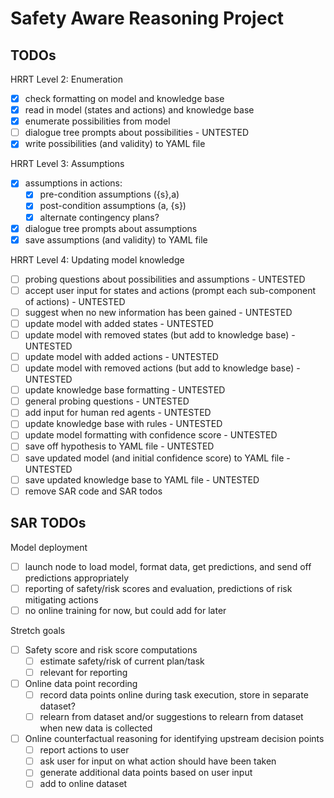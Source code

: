 # Safety Aware Reasoning Project

## TODOs

HRRT Level 2: Enumeration
- [x] check formatting on model and knowledge base
- [x] read in model (states and actions) and knowledge base
- [x] enumerate possibilities from model
- [ ] dialogue tree prompts about possibilities - UNTESTED
- [x] write possibilities (and validity) to YAML file

HRRT Level 3: Assumptions
- [x] assumptions in actions:
	- [x] pre-condition assumptions ({s},a)
	- [x] post-condition assumptions (a, {s})
	- [x] alternate contingency plans?
- [x] dialogue tree prompts about assumptions
- [x] save assumptions (and validity) to YAML file

HRRT Level 4: Updating model knowledge
- [ ] probing questions about possibilities and assumptions - UNTESTED
- [ ] accept user input for states and actions (prompt each sub-component of actions) - UNTESTED
- [ ] suggest when no new information has been gained - UNTESTED
- [ ] update model with added states - UNTESTED
- [ ] update model with removed states (but add to knowledge base) - UNTESTED
- [ ] update model with added actions - UNTESTED
- [ ] update model with removed actions (but add to knowledge base) - UNTESTED
- [ ] update knowledge base formatting - UNTESTED
- [ ] general probing questions - UNTESTED
- [ ] add input for human red agents - UNTESTED
- [ ] update knowledge base with rules - UNTESTED
- [ ] update model formatting with confidence score - UNTESTED
- [ ] save off hypothesis to YAML file - UNTESTED
- [ ] save updated model (and initial confidence score) to YAML file - UNTESTED
- [ ] save updated knowledge base to YAML file - UNTESTED
- [ ] remove SAR code and SAR todos

## SAR TODOs

Model deployment
- [ ] launch node to load model, format data, get predictions, and send off predictions appropriately
- [ ] reporting of safety/risk scores and evaluation, predictions of risk mitigating actions
- [ ] no online training for now, but could add for later

Stretch goals
- [ ] Safety score and risk score computations
	- [ ] estimate safety/risk of current plan/task
	- [ ] relevant for reporting
- [ ] Online data point recording
	- [ ] record data points online during task execution, store in separate dataset?
	- [ ] relearn from dataset and/or suggestions to relearn from dataset when new data is collected
- [ ] Online counterfactual reasoning for identifying upstream decision points
	- [ ] report actions to user
	- [ ] ask user for input on what action should have been taken
	- [ ] generate additional data points based on user input
	- [ ] add to online dataset
